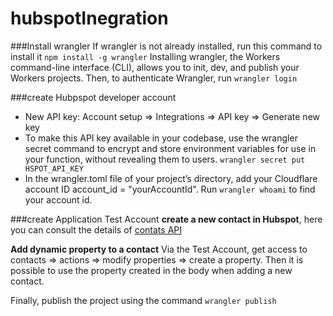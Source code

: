 # hubspotInegration

###Install wrangler
If wrangler is not already installed, run this command to install it ``` npm install -g wrangler ```
Installing wrangler, the Workers command-line interface (CLI), allows you to init, dev, and publish your Workers projects.
Then, to authenticate Wrangler, run ``` wrangler login ```

###create Hubpspot developer account
- New API key: Account setup => Integrations => API key => Generate new key
- To make this API key available in your codebase, use the wrangler secret command to encrypt and store environment variables for use in your function,
without revealing them to users.  ``` wrangler secret put HSPOT_API_KEY ```
- In the wrangler.toml file of your project’s directory, add your Cloudflare account ID account_id = "yourAccountId". Run ```wrangler whoami``` to find your account id.

###create Application Test Account
**create a new contact in Hubspot**, here you can consult the details of [contats API](https://legacydocs.hubspot.com/docs/methods/contacts/create_contact)

**Add dynamic property to a contact**
Via the Test Account, get access to contacts => actions => modify properties => create a property.
Then it is possible to use the property created in the body when adding a new contact.

Finally, publish the project using the command ``` wrangler publish ```
